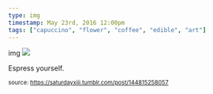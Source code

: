 ```yaml
---
type: img
timestamp: May 23rd, 2016 12:00pm
tags: ["capuccino", "flower", "coffee", "edible", "art"]
---
```

img
<img src="https://saturdayxiii.github.io/media/144815258057.jpg"/>

Espress yourself.
 
      
      
      
      
      
  
<small>source: https://saturdayxiii.tumblr.com/post/144815258057</small>
